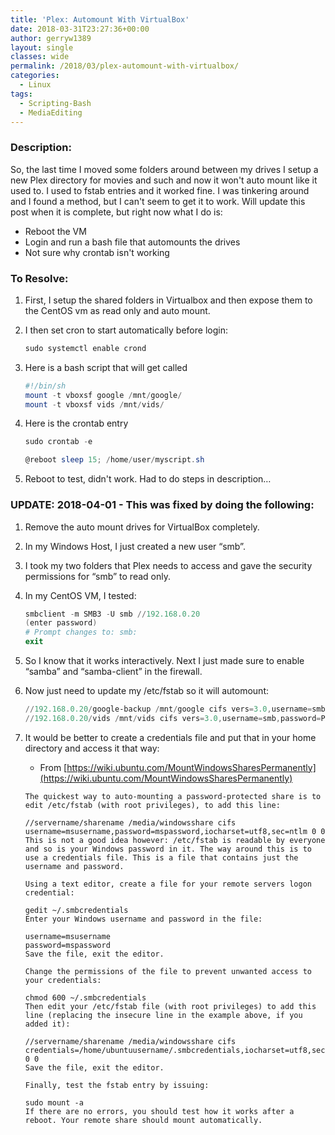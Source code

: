 ```yaml
---
title: 'Plex: Automount With VirtualBox'
date: 2018-03-31T23:27:36+00:00
author: gerryw1389
layout: single
classes: wide
permalink: /2018/03/plex-automount-with-virtualbox/
categories:
  - Linux
tags:
  - Scripting-Bash
  - MediaEditing
---
```

<!--more-->

### Description:

So, the last time I moved some folders around between my drives I setup a new Plex directory for movies and such and now it won't auto mount like it used to. I used to fstab entries and it worked fine. I was tinkering around and I found a method, but I can't seem to get it to work. Will update this post when it is complete, but right now what I do is:  

- Reboot the VM  
- Login and run a bash file that automounts the drives  
- Not sure why crontab isn't working

### To Resolve:

1. First, I setup the shared folders in Virtualbox and then expose them to the CentOS vm as read only and auto mount.

2. I then set cron to start automatically before login:

   ```powershell
   sudo systemctl enable crond
   ```

3. Here is a bash script that will get called

   ```powershell
   #!/bin/sh
   mount -t vboxsf google /mnt/google/
   mount -t vboxsf vids /mnt/vids/
   ```

4. Here is the crontab entry

   ```powershell
   sudo crontab -e

   @reboot sleep 15; /home/user/myscript.sh
   ```

5. Reboot to test, didn't work. Had to do steps in description&#8230;

### UPDATE: 2018-04-01 - This was fixed by doing the following:

1. Remove the auto mount drives for VirtualBox completely.

2. In my Windows Host, I just created a new user &#8220;smb&#8221;.

3. I took my two folders that Plex needs to access and gave the security permissions for &#8220;smb&#8221; to read only.

4. In my CentOS VM, I tested:

   ```powershell
   smbclient -m SMB3 -U smb //192.168.0.20
   (enter password)
   # Prompt changes to: smb:
   exit
   ```

5. So I know that it works interactively. Next I just made sure to enable &#8220;samba&#8221; and &#8220;samba-client&#8221; in the firewall.

6. Now just need to update my /etc/fstab so it will automount:

   ```powershell
   //192.168.0.20/google-backup /mnt/google cifs vers=3.0,username=smb,password=Pa$$word,rw,uid=1000,gid=976 0 0
   //192.168.0.20/vids /mnt/vids cifs vers=3.0,username=smb,password=Pa$$word,rw,uid=1000,gid=976 0 0
   ```

7. It would be better to create a credentials file and put that in your home directory and access it that way:

   - From [https://wiki.ubuntu.com/MountWindowsSharesPermanently](https://wiki.ubuntu.com/MountWindowsSharesPermanently)

   ```escape
   The quickest way to auto-mounting a password-protected share is to edit /etc/fstab (with root privileges), to add this line:

   //servername/sharename /media/windowsshare cifs username=msusername,password=mspassword,iocharset=utf8,sec=ntlm 0 0  
   This is not a good idea however: /etc/fstab is readable by everyone and so is your Windows password in it. The way around this is to use a credentials file. This is a file that contains just the username and password.

   Using a text editor, create a file for your remote servers logon credential:

   gedit ~/.smbcredentials  
   Enter your Windows username and password in the file:

   username=msusername  
   password=mspassword  
   Save the file, exit the editor.

   Change the permissions of the file to prevent unwanted access to your credentials:

   chmod 600 ~/.smbcredentials  
   Then edit your /etc/fstab file (with root privileges) to add this line (replacing the insecure line in the example above, if you added it):

   //servername/sharename /media/windowsshare cifs credentials=/home/ubuntuusername/.smbcredentials,iocharset=utf8,sec=ntlm 0 0  
   Save the file, exit the editor.

   Finally, test the fstab entry by issuing:

   sudo mount -a  
   If there are no errors, you should test how it works after a reboot. Your remote share should mount automatically.
   ```
